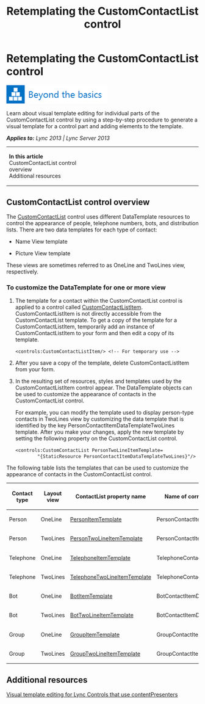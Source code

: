 ﻿---
title: Retemplating the CustomContactList control
TOCTitle: Retemplating the CustomContactList control
ms:assetid: d8f509aa-7340-45de-8380-39e3df55501b
ms:mtpsurl: https://msdn.microsoft.com/en-us/library/JJ945581(v=office.15)
ms:contentKeyID: 51541405
ms.date: 07/24/2014
mtps_version: v=office.15
---

# Retemplating the CustomContactList control

![Beyond the basics topic](images/JJ945548.mod_icon_beyondbasics_long(Office.15).png "Beyond the basics topic")

Learn about visual template editing for individual parts of the CustomContactList control by using a step-by-step procedure to generate a visual template for a control part and adding elements to the template.


_**Applies to:** Lync 2013 | Lync Server 2013_

<table>
<colgroup>
<col style="width: 50%" />
<col style="width: 50%" />
</colgroup>
<tbody>
<tr class="odd">
<td><p><strong>In this article</strong><br />
CustomContactList control overview<br />
Additional resources</p></td>
<td><p></p></td>
</tr>
</tbody>
</table>


## CustomContactList control overview

The [CustomContactList](customcontactlist-class-microsoft-lync-controls_1.md) control uses different DataTemplate resources to control the appearance of people, telephone numbers, bots, and distribution lists. There are two data templates for each type of contact:

  - Name View template

  - Picture View template

These views are sometimes referred to as OneLine and TwoLines view, respectively.

### To customize the DataTemplate for one or more view

1.  The template for a contact within the CustomContactList control is applied to a control called [CustomContactListItem](customcontactlistitem-class-microsoft-lync-controls_1.md). CustomContactListItem is not directly accessible from the CustomContactList template. To get a copy of the template for a CustomContactListItem, temporarily add an instance of CustomContactListItem to your form and then edit a copy of its template.
    
        <controls:CustomContactListItem/> <!-- For temporary use -->

2.  After you save a copy of the template, delete CustomContactListItem from your form.

3.  In the resulting set of resources, styles and templates used by the CustomContactListItem control appear. The DataTemplate objects can be used to customize the appearance of contacts in the CustomContactList control.
    
    For example, you can modify the template used to display person-type contacts in TwoLines view by customizing the data template that is identified by the key PersonContactItemDataTemplateTwoLines template. After you make your changes, apply the new template by setting the following property on the CustomContactList control.
    
        <controls:CustomContactList PersonTwoLineItemTemplate=
                "{StaticResource PersonContactItemDataTemplateTwoLines}"/>

The following table lists the templates that can be used to customize the appearance of contacts in the CustomContactList control.

<table>
<colgroup>
<col style="width: 25%" />
<col style="width: 25%" />
<col style="width: 25%" />
<col style="width: 25%" />
</colgroup>
<thead>
<tr class="header">
<th><p>Contact type</p></th>
<th><p>Layout view</p></th>
<th><p>ContactList property name</p></th>
<th><p>Name of corresponding DataTemplate</p></th>
</tr>
</thead>
<tbody>
<tr class="odd">
<td><p>Person</p></td>
<td><p>OneLine</p></td>
<td><p><a href="uclistbox-personitemtemplate-property-microsoft-lync-controls_1.md">PersonItemTemplate</a></p></td>
<td><p>PersonContactItemDataTemplateOneLine</p></td>
</tr>
<tr class="even">
<td><p>Person</p></td>
<td><p>TwoLines</p></td>
<td><p><a href="customcontactlist-persontwolineitemtemplate-property-microsoft-lync-controls_1.md">PersonTwoLineItemTemplate</a></p></td>
<td><p>PersonContactItemDataTemplateTwoLines</p></td>
</tr>
<tr class="odd">
<td><p>Telephone</p></td>
<td><p>OneLine</p></td>
<td><p><a href="uclistbox-telephoneitemtemplate-property-microsoft-lync-controls_1.md">TelephoneItemTemplate</a></p></td>
<td><p>TelephoneContactItemDataTemplateOneLine</p></td>
</tr>
<tr class="even">
<td><p>Telephone</p></td>
<td><p>TwoLines</p></td>
<td><p><a href="customcontactlist-telephonetwolineitemtemplate-property-microsoft-lync-controls_1.md">TelephoneTwoLineItemTemplate</a></p></td>
<td><p>TelephoneContactItemDataTemplateTwoLines</p></td>
</tr>
<tr class="odd">
<td><p>Bot</p></td>
<td><p>OneLine</p></td>
<td><p><a href="uclistbox-botitemtemplate-property-microsoft-lync-controls_1.md">BotItemTemplate</a></p></td>
<td><p>BotContactItemDataTemplateOneLine</p></td>
</tr>
<tr class="even">
<td><p>Bot</p></td>
<td><p>TwoLines</p></td>
<td><p><a href="customcontactlist-bottwolineitemtemplate-property-microsoft-lync-controls_1.md">BotTwoLineItemTemplate</a></p></td>
<td><p>BotContactItemDataTemplateTwoLines</p></td>
</tr>
<tr class="odd">
<td><p>Group</p></td>
<td><p>OneLine</p></td>
<td><p><a href="uclistbox-groupitemtemplate-property-microsoft-lync-controls_1.md">GroupItemTemplate</a></p></td>
<td><p>GroupContactItemDataTemplateOneLine</p></td>
</tr>
<tr class="even">
<td><p>Group</p></td>
<td><p>TwoLines</p></td>
<td><p><a href="customcontactlist-grouptwolineitemtemplate-property-microsoft-lync-controls_1.md">GroupTwoLineItemTemplate</a></p></td>
<td><p>GroupContactItemDataTemplateTwoLines</p></td>
</tr>
</tbody>
</table>


## Additional resources

[Visual template editing for Lync Controls that use contentPresenters](visual-template-editing-for-lync-controls-that-use-contentpresenters.md)

